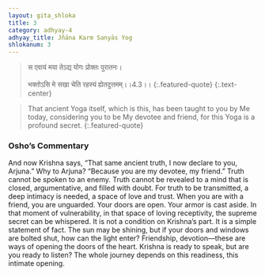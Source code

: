 ```yaml
---
layout: gita_shloka
title: 3
category: adhyay-4
adhyay_title: Jñāna Karm Sanyās Yog
shlokanum: 3
---
```


> स एवायं मया तेऽद्य योगः प्रोक्तः पुरातनः।<br><br>भक्तोऽसि मे सखा चेति रहस्यं ह्येतदुत्तमम्।।4.3।।
{:.featured-quote} 
{:.text-center}

> That ancient Yoga itself, which is this, has been taught to you by Me today, considering you to be My devotee and friend, for this Yoga is a profound secret.
{:.featured-quote}

### Osho’s Commentary
And now Krishna says, “That same ancient truth, I now declare to you, Arjuna.” Why to Arjuna? “Because you are my devotee, my friend.”
Truth cannot be spoken to an enemy. Truth cannot be revealed to a mind that is closed, argumentative, and filled with doubt. For truth to be transmitted, a deep intimacy is needed, a space of love and trust. When you are with a friend, you are unguarded. Your doors are open. Your armor is cast aside. In that moment of vulnerability, in that space of loving receptivity, the supreme secret can be whispered.
It is not a condition on Krishna’s part. It is a simple statement of fact. The sun may be shining, but if your doors and windows are bolted shut, how can the light enter? Friendship, devotion—these are ways of opening the doors of the heart. Krishna is ready to speak, but are you ready to listen? The whole journey depends on this readiness, this intimate opening.
